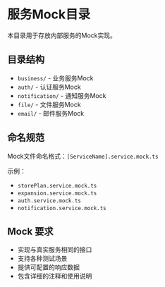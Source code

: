 # 服务Mock目录

本目录用于存放内部服务的Mock实现。

## 目录结构

- `business/` - 业务服务Mock
- `auth/` - 认证服务Mock
- `notification/` - 通知服务Mock
- `file/` - 文件服务Mock
- `email/` - 邮件服务Mock

## 命名规范

Mock文件命名格式：`[ServiceName].service.mock.ts`

示例：
- `storePlan.service.mock.ts`
- `expansion.service.mock.ts`
- `auth.service.mock.ts`
- `notification.service.mock.ts`

## Mock 要求

- 实现与真实服务相同的接口
- 支持各种测试场景
- 提供可配置的响应数据
- 包含详细的注释和使用说明
